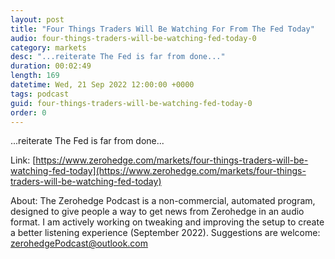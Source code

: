 ```yaml
---
layout: post
title: "Four Things Traders Will Be Watching For From The Fed Today"
audio: four-things-traders-will-be-watching-fed-today-0
category: markets
desc: "...reiterate The Fed is far from done..."
duration: 00:02:49
length: 169
datetime: Wed, 21 Sep 2022 12:00:00 +0000
tags: podcast
guid: four-things-traders-will-be-watching-fed-today-0
order: 0
---
```

...reiterate The Fed is far from done...

Link: [https://www.zerohedge.com/markets/four-things-traders-will-be-watching-fed-today](https://www.zerohedge.com/markets/four-things-traders-will-be-watching-fed-today)

About: The Zerohedge Podcast is a non-commercial, automated program, designed to give people a way to get news from Zerohedge in an audio format.  I am actively working on tweaking and improving the setup to create a better listening experience (September 2022).  Suggestions are welcome: [zerohedgePodcast@outlook.com](mailto:zerohedgePodcast@outlook.com)